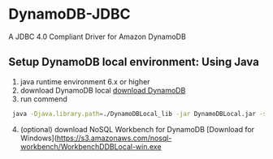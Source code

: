 # DynamoDB-JDBC
A JDBC 4.0 Compliant Driver for Amazon DynamoDB

## Setup DynamoDB local environment: Using Java
1. java runtime environment 6.x or higher
2. download DynamoDB local [download DynamoDB](https://s3.us-west-2.amazonaws.com/dynamodb-local/dynamodb_local_latest.zip)
3. run commend
```bash
 java -Djava.library.path=./DynamoDBLocal_lib -jar DynamoDBLocal.jar -sharedDb
```
4. (optional) download NoSQL Workbench for DynamoDB [Download for Windows](https://s3.amazonaws.com/nosql-workbench/WorkbenchDDBLocal-win.exe
